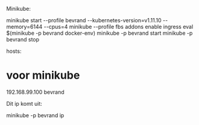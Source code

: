 Minikube:

minikube start --profile bevrand --kubernetes-version=v1.11.10 --memory=6144 --cpus=4
minikube --profile fbs addons enable ingress
eval $(minikube -p bevrand docker-env)
minikube -p bevrand start 
minikube -p bevrand stop


hosts:

# voor minikube
192.168.99.100	bevrand

Dit ip komt uit:

minikube -p bevrand ip


